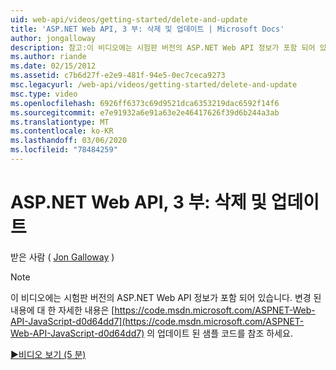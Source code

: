```yaml
---
uid: web-api/videos/getting-started/delete-and-update
title: 'ASP.NET Web API, 3 부: 삭제 및 업데이트 | Microsoft Docs'
author: jongalloway
description: 참고:이 비디오에는 시험판 버전의 ASP.NET Web API 정보가 포함 되어 있습니다.
ms.author: riande
ms.date: 02/15/2012
ms.assetid: c7b6d27f-e2e9-481f-94e5-0ec7ceca9273
msc.legacyurl: /web-api/videos/getting-started/delete-and-update
msc.type: video
ms.openlocfilehash: 6926ff6373c69d9521dca6353219dac6592f14f6
ms.sourcegitcommit: e7e91932a6e91a63e2e46417626f39d6b244a3ab
ms.translationtype: MT
ms.contentlocale: ko-KR
ms.lasthandoff: 03/06/2020
ms.locfileid: "78484259"
---
```

# <a name="aspnet-web-api-part-3-delete-and-update"></a>ASP.NET Web API, 3 부: 삭제 및 업데이트

받은 사람 ( [Jon Galloway](https://github.com/jongalloway) )

> [!NOTE]
> 이 비디오에는 시험판 버전의 ASP.NET Web API 정보가 포함 되어 있습니다. 변경 된 내용에 대 한 자세한 내용은 [https://code.msdn.microsoft.com/ASPNET-Web-API-JavaScript-d0d64dd7](https://code.msdn.microsoft.com/ASPNET-Web-API-JavaScript-d0d64dd7) 의 업데이트 된 샘플 코드를 참조 하세요.

[&#9654;비디오 보기 (5 분)](https://channel9.msdn.com/Blogs/ASP-NET-Site-Videos/delete-and-update)
